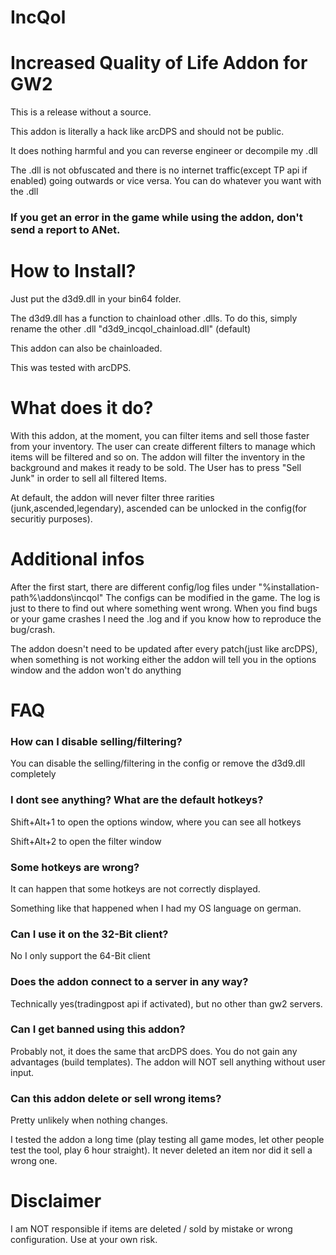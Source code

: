 # IncQol
# Increased Quality of Life Addon for GW2

This is a release without a source.

This addon is literally a hack like arcDPS and should not be public.

It does nothing harmful and you can reverse engineer or decompile my .dll

The .dll is not obfuscated and there is no internet traffic(except TP api if enabled) going outwards or vice versa.
You can do whatever you want with the .dll

### If you get an error in the game while using the addon, don't send a report to ANet. 

# How to Install?

Just put the d3d9.dll in your bin64 folder.

The d3d9.dll has a function to chainload other .dlls. To do this, simply rename the other .dll "d3d9_incqol_chainload.dll" (default)

This addon can also be chainloaded.

This was tested with arcDPS.

# What does it do?

With this addon, at the moment, you can filter items and sell those faster from your inventory.
The user can create different filters to manage which items will be filtered and so on. The addon will filter the inventory in the background and makes it ready to be sold. 
The User has to press "Sell Junk" in order to sell all filtered Items.

At default, the addon will never filter three rarities (junk,ascended,legendary), ascended can be unlocked in the config(for securitiy purposes).

# Additional infos

After the first start, there are different config/log files under "%installation-path%\addons\incqol\"
The configs can be modified in the game.
The log is just to there to find out where something went wrong.
When you find bugs or your game crashes I need the .log and if you know how to reproduce the bug/crash.

The addon doesn't need to be updated after every patch(just like arcDPS), when something is not working either the addon will tell you in the options window and the addon won't do anything

# FAQ
### How can I disable selling/filtering?
You can disable the selling/filtering in the config or remove the d3d9.dll completely

### I dont see anything? What are the default hotkeys?
Shift+Alt+1 to open the options window, where you can see all hotkeys

Shift+Alt+2 to open the filter window

### Some hotkeys are wrong?
It can happen that some hotkeys are not correctly displayed.

Something like that happened when I had my OS language on german.

### Can I use it on the 32-Bit client?
No I only support the 64-Bit client

### Does the addon connect to a server in any way?
Technically yes(tradingpost api if activated), but no other than gw2 servers.

### Can I get banned using this addon?
Probably not, it does the same that arcDPS does. 
You do not gain any advantages (build templates). 
The addon will NOT sell anything without user input.

### Can this addon delete or sell wrong items?
Pretty unlikely when nothing changes.

I tested the addon a long time (play testing all game modes, let other people test the tool, play 6 hour straight).
It never deleted an item nor did it sell a wrong one.

# Disclaimer
I am NOT responsible if items are deleted / sold by mistake or wrong configuration. Use at your own risk.
